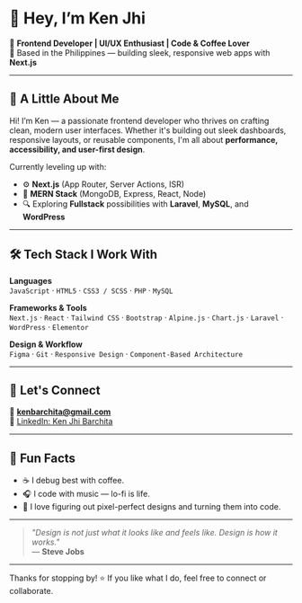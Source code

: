 # 👋 Hey, I’m Ken Jhi

🎯 **Frontend Developer | UI/UX Enthusiast | Code & Coffee Lover**  
📍 Based in the Philippines — building sleek, responsive web apps with **Next.js**

---

## 🧠 A Little About Me

Hi! I’m Ken — a passionate frontend developer who thrives on crafting clean, modern user interfaces. Whether it's building out sleek dashboards, responsive layouts, or reusable components, I'm all about **performance, accessibility, and user-first design**.

Currently leveling up with:
- ⚙️ **Next.js** (App Router, Server Actions, ISR)
- 🧩 **MERN Stack** (MongoDB, Express, React, Node)
- 🔍 Exploring **Fullstack** possibilities with **Laravel**, **MySQL**, and **WordPress**

---

## 🛠 Tech Stack I Work With

**Languages**  
`JavaScript` · `HTML5` · `CSS3 / SCSS` · `PHP` · `MySQL`

**Frameworks & Tools**  
`Next.js` · `React` · `Tailwind CSS` · `Bootstrap` · `Alpine.js` · `Chart.js` · `Laravel` · `WordPress` · `Elementor`

**Design & Workflow**  
`Figma` · `Git` · `Responsive Design` · `Component-Based Architecture`

---

## 🔗 Let's Connect

📧 **kenbarchita@gmail.com**  
💼 [LinkedIn: Ken Jhi Barchita](https://www.linkedin.com/in/ken-jhi-barchita-55376718b)

---

## 💬 Fun Facts

- ☕ I debug best with coffee.  
- 🎧 I code with music — lo-fi is life.  
- 🧩 I love figuring out pixel-perfect designs and turning them into code.

---

> *"Design is not just what it looks like and feels like. Design is how it works."*  
> — **Steve Jobs**

---

Thanks for stopping by! ⭐ If you like what I do, feel free to connect or collaborate.
